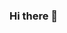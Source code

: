 ### Hi there 👋

<!--
**ShereeNetterville/ShereeNetterville** is a ✨ _special_ ✨ repository because its `README.md` (this file) appears on your GitHub profile.

https://pages.github.com/

Here are some ideas to get you started:

- 🔭 I’m currently working on ...
- 🌱 I’m currently learning ...
- 👯 I’m looking to collaborate on ...
- 🤔 I’m looking for help with ...
- 💬 Ask me about ...
- 📫 How to reach me: ...
- 😄 Pronouns: ...
- ⚡ Fun fact: ...
-->
